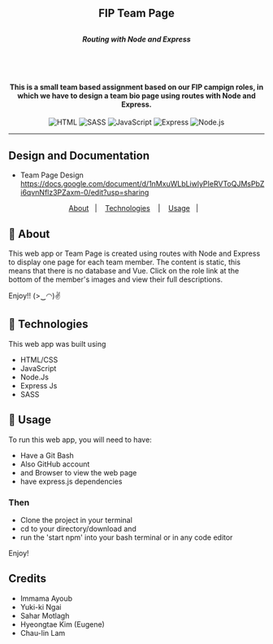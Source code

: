 
<h2 align="center">FIP Team Page<h2>
<h5 align="center">Routing with Node and Express</h5>
<br><br>
<h4 align="center">
  This is a small team based assignment based on our FIP campign roles, in which we have to design a team bio page using routes with Node and Express. 
</h4>

<p align="center">
  <img alt="HTML" src="https://img.shields.io/badge/-HTML-E34F26?logo=html5&logoColor=white&style=flat">
  <img alt="SASS" src="https://img.shields.io/badge/-SASS-CC6699?logo=sass&logoColor=white&style=flat">
  <img alt="JavaScript" src="https://img.shields.io/badge/-javaScript-F7DF1E?logo=javascript&logoColor=white&style=flat">
  <img alt="Express" src="https://img.shields.io/badge/Express-000000?logo=express&logoColor=white&style=flat%22">
  <img alt="Node.js" src="https://img.shields.io/badge/-Node.Js-339933?logo=node.js&logoColor=white&style=flat%22">
</p>


----

## Design and Documentation 
 - Team Page Design https://docs.google.com/document/d/1nMxuWLbLiwlyPIeRVToQJMsPbZi6qvnNflz3PZaxm-0/edit?usp=sharing
 

<p align="center">
  <a href="#page_with_curl-about">About</a>&nbsp;&nbsp;&nbsp;|&nbsp;&nbsp;&nbsp;
  <a href="#hammer-technologies">Technologies</a>
  &nbsp;&nbsp;&nbsp;|&nbsp;&nbsp;&nbsp;
  <!-- <a href="#books-requirements">Requirements</a>&nbsp;&nbsp;&nbsp;|&nbsp;&nbsp;&nbsp; -->
  <a href="#rocket-usage">Usage</a>&nbsp;&nbsp;&nbsp;|&nbsp;&nbsp;&nbsp;
  
</p>


## :page_with_curl: About

This web app or Team Page is created using routes with Node and Express to display one page for each team member. The content is   static, this means that there is no database and Vue. Click on the role link at the bottom of the member's images and view their full descriptions. 

Enjoy!! (>‿◠)✌


## :hammer: Technologies
This web app was built using
- HTML/CSS
- JavaScript
- Node.Js
- Express Js
- SASS


## :rocket: Usage

To run this web app, you will need to have:

 - Have a Git Bash
 - Also GitHub account
 - and Browser to view the web page
 - have express.js dependencies

### Then 

 - Clone the project in your terminal
 - cd to your directory/download and
 - run the 'start npm' into your bash terminal or in any code editor


Enjoy!

## Credits
- Immama Ayoub
- Yuki-ki Ngai
- Sahar Motlagh
- Hyeongtae Kim (Eugene)
- Chau-lin Lam


 
 
